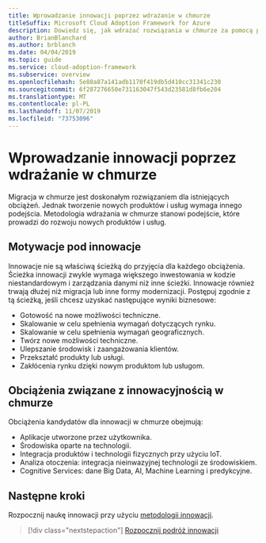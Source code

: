 ```yaml
---
title: Wprowadzanie innowacji poprzez wdrażanie w chmurze
titleSuffix: Microsoft Cloud Adoption Framework for Azure
description: Dowiedz się, jak wdrażać rozwiązania w chmurze za pomocą platformy wdrażania w chmurze.
author: BrianBlanchard
ms.author: brblanch
ms.date: 04/04/2019
ms.topic: guide
ms.service: cloud-adoption-framework
ms.subservice: overview
ms.openlocfilehash: 5e88a87a141adb1170f419db5d410cc31341c230
ms.sourcegitcommit: 6f287276650e731163047f543d23581d8fb6e204
ms.translationtype: MT
ms.contentlocale: pl-PL
ms.lasthandoff: 11/07/2019
ms.locfileid: "73753096"
---
```

# <a name="innovate-through-cloud-adoption"></a>Wprowadzanie innowacji poprzez wdrażanie w chmurze

Migracja w chmurze jest doskonałym rozwiązaniem dla istniejących obciążeń. Jednak tworzenie nowych produktów i usług wymaga innego podejścia. Metodologia wdrażania w chmurze stanowi podejście, które prowadzi do rozwoju nowych produktów i usług.

## <a name="motivations-behind-innovation"></a>Motywacje pod innowacje

Innowacje nie są właściwą ścieżką do przyjęcia dla każdego obciążenia. Ścieżka innowacji zwykle wymaga większego inwestowania w kodzie niestandardowym i zarządzania danymi niż inne ścieżki. Innowacje również trwają dłużej niż migracja lub inne formy modernizacji. Postępuj zgodnie z tą ścieżką, jeśli chcesz uzyskać następujące wyniki biznesowe:

- Gotowość na nowe możliwości techniczne.
- Skalowanie w celu spełnienia wymagań dotyczących rynku.
- Skalowanie w celu spełnienia wymagań geograficznych.
- Twórz nowe możliwości techniczne.
- Ulepszanie środowisk i zaangażowania klientów.
- Przekształć produkty lub usługi.
- Zakłócenia rynku dzięki nowym produktom lub usługom.

## <a name="workloads-associated-with-cloud-innovation"></a>Obciążenia związane z innowacyjnością w chmurze

Obciążenia kandydatów dla innowacji w chmurze obejmują:

- Aplikacje utworzone przez użytkownika.
- Środowiska oparte na technologii.
- Integracja produktów i technologii fizycznych przy użyciu IoT.
- Analiza otoczenia: integracja nieinwazyjnej technologii ze środowiskiem.
- Cognitive Services: dane Big Data, AI, Machine Learning i predykcyjne.

## <a name="next-steps"></a>Następne kroki

Rozpocznij naukę innowacji przy użyciu [metodologii innowacji](../innovate/index.md).

> [!div class="nextstepaction"]
> [Rozpocznij podróż innowacji](../innovate/index.md)
